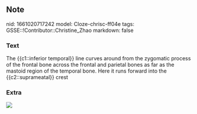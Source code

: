 ## Note
nid: 1661020717242
model: Cloze-chrisc-ff04e
tags: GSSE::!Contributor::Christine_Zhao
markdown: false

### Text
<div>
  <div>
    <div>
      The {{c1::inferior temporal}} line curves around from the
      zygomatic process of the frontal bone across the frontal and
      parietal bones as far as the mastoid region of the temporal
      bone. Here it runs forward into the {{c2::suprameatal}} crest
    </div>
  </div>
</div>

### Extra
<img src="Screen%20Shot%202021-07-29%20at%209.09.14%20pm.png">
